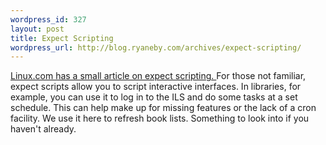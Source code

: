 ```yaml
--- 
wordpress_id: 327
layout: post
title: Expect Scripting
wordpress_url: http://blog.ryaneby.com/archives/expect-scripting/
---
```

<a href="http://www.linux.com/article.pl?sid=06/07/28/218250">Linux.com has a small article on expect scripting. </a> For those not familiar, expect scripts allow you to script interactive interfaces. In libraries, for example, you can use it to log in to the ILS and do some tasks at a set schedule. This can help make up for missing features or the lack of a cron facility. We use it here to refresh book lists. Something to look into if you haven't already.
